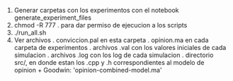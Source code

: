 
1. Generar carpetas con los experimentos con el notebook generate_experiment_files
2. chmod -R 777 . para dar permiso de ejecucion a los scripts
3. ./run_all.sh
4. Ver archivos 
	. conviccion.pal en esta carpeta
	. opinion.ma en cada carpeta de experimentos
	. archivos .val con los valores iniciales de cada simulacion
	. archivos .log con los log de cada simulacion
	. directorio src/, en donde estan los .cpp y .h correspondientes al modelo de opinion + Goodwin: 'opinion-combined-model.ma'
